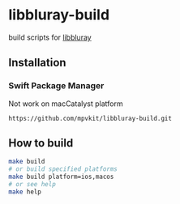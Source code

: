 # libbluray-build

build scripts for [libbluray](https://code.videolan.org/videolan/libbluray)

## Installation

### Swift Package Manager

Not work on macCatalyst platform

```
https://github.com/mpvkit/libbluray-build.git
```

## How to build

```bash
make build
# or build specified platforms 
make build platform=ios,macos
# or see help
make help
```
